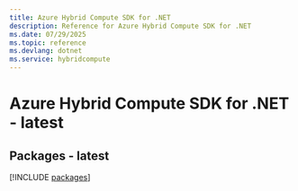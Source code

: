 ```yaml
---
title: Azure Hybrid Compute SDK for .NET
description: Reference for Azure Hybrid Compute SDK for .NET
ms.date: 07/29/2025
ms.topic: reference
ms.devlang: dotnet
ms.service: hybridcompute
---
```

# Azure Hybrid Compute SDK for .NET - latest
## Packages - latest
[!INCLUDE [packages](hybrid-compute-index.md)]